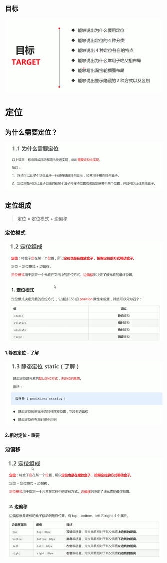 ## 目标

![](media_007/001.png)


# 定位

## 为什么需要定位？

![](media_007/002.png)

## 定位组成

> 定位 = 定位模式 + 边偏移

### 定位模式

![](media_007/003.png)

#### 1.静态定位 - 了解

![](media_007/005.png)


#### 2.相对定位 - 重要



### 边偏移

![](media_007/004.png)












